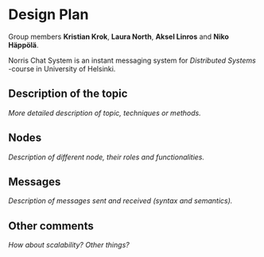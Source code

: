 # Design Plan

Group members **Kristian Krok**, **Laura North**, **Aksel Linros** and **Niko Häppölä**.

Norris Chat System is an instant messaging system for *Distributed Systems* -course in University of Helsinki.

## Description of the topic

*More detailed description of topic, techniques or methods.*



## Nodes

*Description of different node, their roles and functionalities.*



## Messages

*Description of messages sent and received (syntax and semantics).*



## Other comments

*How about scalability? Other things?*

